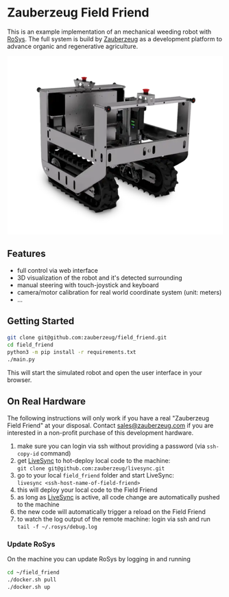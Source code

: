 # Zauberzeug Field Friend

This is an example implementation of an mechanical weeding robot with [RoSys](https://rosys.io).
The full system is build by [Zauberzeug](http://zauberzeug.com) as a development platform to advance organic and regenerative agriculture.

![](assets/field_friend.webp)

## Features

- full control via web interface
- 3D visualization of the robot and it's detected surrounding
- manual steering with touch-joystick and keyboard
- camera/motor calibration for real world coordinate system (unit: meters)
- ...

## Getting Started

```bash
git clone git@github.com:zauberzeug/field_friend.git
cd field_friend
python3 -m pip install -r requirements.txt
./main.py
```

This will start the simulated robot and open the user interface in your browser.

## On Real Hardware

The following instructions will only work if you have a real "Zauberzeug Field Friend" at your disposal.
Contact [sales@zauberzeug.com](mailto:sales@zauberzeug.com) if you are interested in a non-profit purchase of this development hardware.

1. make sure you can login via ssh without providing a password (via `ssh-copy-id` command)
2. get [LiveSync](https://github.com/zauberzeug/livesync) to hot-deploy local code to the machine: <br>
   `git clone git@github.com:zauberzeug/livesync.git`
3. go to your local `field_friend` folder and start LiveSync: <br>
   `livesync <ssh-host-name-of-field-friend>`
4. this will deploy your local code to the Field Friend
5. as long as [LiveSync](https://github.com/zauberzeug/livesync) is active, all code change are automatically pushed to the machine
6. the new code will automatically trigger a reload on the Field Friend
7. to watch the log output of the remote machine: login via ssh and run <br>
   `tail -f ~/.rosys/debug.log`

### Update RoSys

On the machine you can update RoSys by logging in and running

```bash
cd ~/field_friend
./docker.sh pull
./docker.sh up
```
